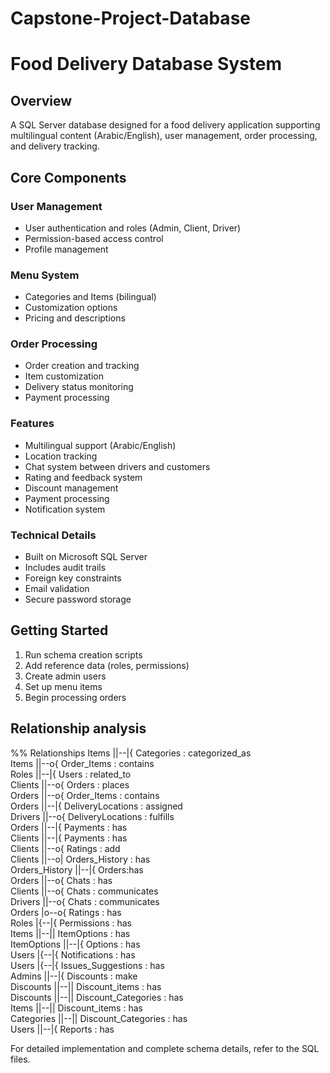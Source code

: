 # Capstone-Project-Database
# Food Delivery Database System

## Overview
A SQL Server database designed for a food delivery application supporting multilingual content (Arabic/English), user management, order processing, and delivery tracking.

## Core Components

### User Management
- User authentication and roles (Admin, Client, Driver)
- Permission-based access control
- Profile management

### Menu System
- Categories and Items (bilingual)
- Customization options
- Pricing and descriptions

### Order Processing
- Order creation and tracking
- Item customization
- Delivery status monitoring
- Payment processing

### Features
- Multilingual support (Arabic/English)
- Location tracking
- Chat system between drivers and customers
- Rating and feedback system
- Discount management
- Payment processing
- Notification system

### Technical Details
- Built on Microsoft SQL Server
- Includes audit trails
- Foreign key constraints
- Email validation
- Secure password storage

## Getting Started
1. Run schema creation scripts
2. Add reference data (roles, permissions)
3. Create admin users
4. Set up menu items
5. Begin processing orders

## Relationship analysis
%% Relationships
    Items ||--|{ Categories : categorized_as<br>
    Items ||--o{ Order_Items : contains<br>
    Roles ||--|{ Users : related_to<br>
    Clients ||--o{ Orders : places<br>
    Orders ||--o{ Order_Items : contains<br>
    Orders ||--|{ DeliveryLocations : assigned<br>
    Drivers ||--o{ DeliveryLocations : fulfills<br>
    Orders ||--|{ Payments : has<br>
    Clients ||--|{ Payments : has <br>
    Clients ||--o{ Ratings : add<br>
    Clients ||--o| Orders_History : has<br>
    Orders_History ||--|{ Orders:has<br>
    Orders ||--o{ Chats : has<br>
    Clients ||--o{ Chats : communicates<br>
    Drivers ||--o{ Chats : communicates<br>
    Orders |o--o{ Ratings : has<br>
    Roles |{--|{ Permissions : has<br>
    Items ||--|| ItemOptions : has <br>
    ItemOptions ||--|{ Options : has <br>
    Users |{--|{ Notifications : has <br>
    Users |{--|{ Issues_Suggestions : has <br>
    Admins ||--|{ Discounts : make <br>
    Discounts ||--|| Discount_items : has <br>
    Discounts ||--|| Discount_Categories : has <br>
    Items ||--|| Discount_items : has <br>
    Categories ||--|| Discount_Categories : has<br>
    Users ||--|{ Reports : has<br>
    
For detailed implementation and complete schema details, refer to the SQL files.
